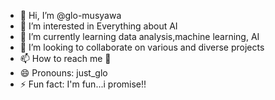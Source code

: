 - 👋 Hi, I’m @glo-musyawa
- 👀 I’m interested in Everything about AI
- 🌱 I’m currently learning data analysis,machine learning, AI
- 💞️ I’m looking to collaborate on various and diverse projects
- 📫 How to reach me 👋
- 😄 Pronouns: just_glo
- ⚡ Fun fact: I'm fun...i promise!!

<!---
glo-musyawa/glo-musyawa is a ✨ special ✨ repository because its `README.md` (this file) appears on your GitHub profile.
You can click the Preview link to take a look at your changes.
--->
